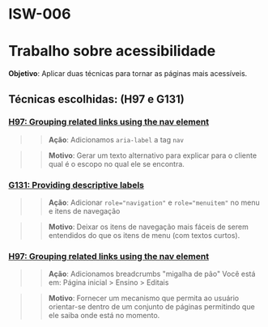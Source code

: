 # ISW-006

# Trabalho sobre acessibilidade

**Objetivo**: Aplicar duas técnicas para tornar as páginas mais acessíveis.

## Técnicas escolhidas: (H97 e G131)
### [H97: Grouping related links using the nav element](http://www.w3.org/TR/WCAG20-TECHS/H97.html) 

>> **Ação**: Adicionamos `aria-label` a tag `nav` 

>> **Motivo**: Gerar um texto alternativo para explicar para o cliente qual é o escopo no qual ele se encontra.

### [G131: Providing descriptive labels](http://www.w3.org/TR/WCAG20-TECHS/G131.html)

>> **Ação**: Adicionar `role="navigation"` e `role="menuitem"` no menu e itens de navegação

>> **Motivo**: Deixar os itens de navegação mais fáceis de serem entendidos do que os itens de menu (com textos curtos).


### [H97: Grouping related links using the nav element](http://www.w3.org/TR/WCAG20-TECHS/G65.html)

>> **Ação**: Adicionamos breadcrumbs "migalha de pão" Você está em: Página inicial > Ensino > Editais

>> **Motivo**: Fornecer um mecanismo que permita ao usuário orientar-se dentro de um conjunto de páginas permitindo que ele saiba onde está no momento. 
